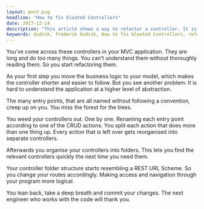 ```yaml
---
layout: post.pug
headline: "How to fix bloated Controllers"
date: 2017-12-14
description: "This article shows a way to refactor a controller. It is proposed that each controller action should correspond to a CRUD operation. The effects that this refactoring has are highlighted."
keywords: dudzik, frederik dudzik, How to fix bloated Controllers, refactor controller, how to refactor a controller, crud, crud controller refactoring
---
```


You’ve come across these controllers in your MVC application. 
They are long and do too many things. 
You can’t understand them without thoroughly reading them.
So you start refactoring them.

As your first step you move the business logic to your model, which makes the controller shorter and easier to follow. But you see another problem: It is hard to understand the application at a higher level of abstraction. 
 
The many entry points, that are all named without following a convention, creep up on you. 
You miss the forest for the trees.

You weed your controllers out. 
One by one. 
Renaming each entry point according to one of the CRUD actions. 
You split each action that does more than one thing up. 
Every action that is left over gets reorganised into separate controllers. 

Afterwards you organise your controllers into folders.
This lets you find the relevant controllers quickly the next time you need them. 

Your controller folder structure starts resembling a REST URL Scheme. 
So you change your routes accordingly. 
Making access and navigation through your program more logical.

You lean back, take a deep breath and commit your changes. 
The next engineer who works with the code will thank you.

